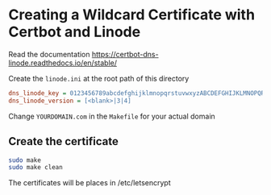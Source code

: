 # Creating a Wildcard Certificate with Certbot and Linode

Read the documentation
<https://certbot-dns-linode.readthedocs.io/en/stable/>

Create the `linode.ini` at the root path of this directory

```ini
dns_linode_key = 0123456789abcdefghijklmnopqrstuvwxyzABCDEFGHIJKLMNOPQRSTUVWXYZ64
dns_linode_version = [<blank>|3|4]
```

Change `YOURDOMAIN.com` in the `Makefile` for your actual domain

## Create the certificate

```bash
sudo make
sudo make clean
```

The certificates will be places in /etc/letsencrypt
